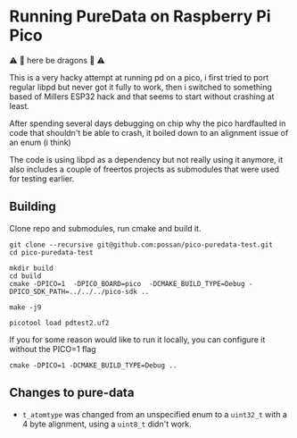 # Running PureData on Raspberry Pi Pico

⚠️ 🐉 here be dragons 🐉 ⚠️

This is a very hacky attempt at running pd on a pico, i first tried to port regular libpd but never got it fully to work, then i switched to something based of Millers ESP32 hack and that seems to start without crashing at least.

After spending several days debugging on chip why the pico hardfaulted in code that shouldn't be able to crash, it boiled down to an alignment issue of an enum (i think)

The code is using libpd as a dependency but not really using it anymore, it also includes a couple of freertos projects as submodules that were used for testing earlier.



## Building

Clone repo and submodules, run cmake and build it.

```
git clone --recursive git@github.com:possan/pico-puredata-test.git
cd pico-puredata-test

mkdir build
cd build
cmake -DPICO=1  -DPICO_BOARD=pico  -DCMAKE_BUILD_TYPE=Debug -DPICO_SDK_PATH=../../../pico-sdk ..

make -j9

picotool load pdtest2.uf2
```

If you for some reason would like to run it locally, you can configure it without the PICO=1 flag

```
cmake -DPICO=1 -DCMAKE_BUILD_TYPE=Debug ..
```



## Changes to pure-data

* `t_atomtype` was changed from an unspecified enum to a `uint32_t` with a 4 byte alignment, using a `uint8_t` didn't work.

